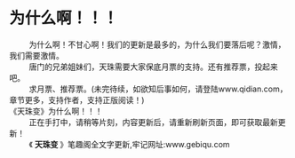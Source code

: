 <h1>为什么啊！！！</h1>
<div id="content">&nbsp&nbsp&nbsp&nbsp&nbsp&nbsp&nbsp&nbsp
 为什么啊！不甘心啊！我们的更新是最多的，为什么我们要落后呢？激情，我们需要激情。
 <br/>&nbsp&nbsp&nbsp&nbsp&nbsp&nbsp&nbsp&nbsp
 唐门的兄弟姐妹们，天珠需要大家保底月票的支持。还有推荐票，投起来吧。
 <br/>&nbsp&nbsp&nbsp&nbsp&nbsp&nbsp&nbsp&nbsp
 求月票、推荐票。(未完待续，如欲知后事如何，请登陆www.qidian.com，章节更多，支持作者，支持正版阅读！)
 <br/>
 《天珠变》为什么啊！！！
 <br/>&nbsp&nbsp&nbsp&nbsp&nbsp&nbsp&nbsp&nbsp
 正在手打中，请稍等片刻，内容更新后，请重新刷新页面，即可获取最新更新！
 <br/>&nbsp&nbsp&nbsp&nbsp&nbsp&nbsp&nbsp&nbsp
 《
 <b>
  天珠变
 </b>
 》笔趣阁全文字更新,牢记网址:www.gebiqu.com
 <br/>&nbsp&nbsp&nbsp&nbsp&nbsp&nbsp&nbsp&nbsp
 <br/>
</div>
